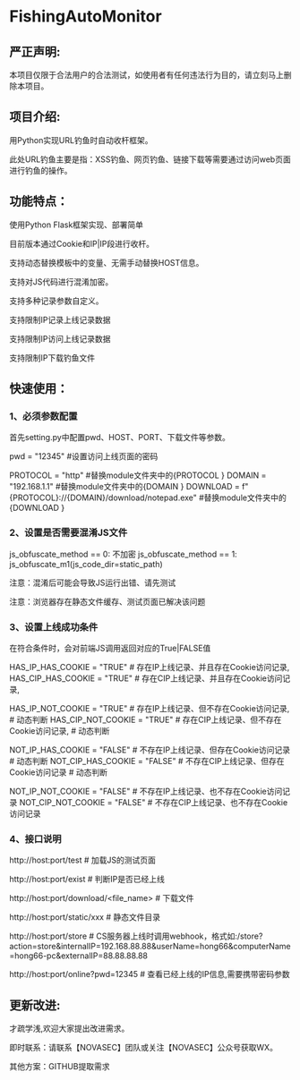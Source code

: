 # FishingAutoMonitor


## 严正声明:

本项目仅限于合法用户的合法测试，如使用者有任何违法行为目的，请立刻马上删除本项目。



## 项目介绍:

用Python实现URL钓鱼时自动收杆框架。

此处URL钓鱼主要是指：XSS钓鱼、网页钓鱼、链接下载等需要通过访问web页面进行钓鱼的操作。





## 功能特点：

使用Python Flask框架实现、部署简单

目前版本通过Cookie和IP|IP段进行收杆。

支持动态替换模板中的变量、无需手动替换HOST信息。

支持对JS代码进行混淆加密。

支持多种记录参数自定义。

支持限制IP记录上线记录数据

支持限制IP访问上线记录数据

支持限制IP下载钓鱼文件

## 快速使用：

### 1、必须参数配置

首先setting.py中配置pwd、HOST、PORT、下载文件等参数。

pwd = "12345"   #设置访问上线页面的密码

PROTOCOL = "http"     #替换module文件夹中的{PROTOCOL }
DOMAIN = "192.168.1.1"    #替换module文件夹中的{DOMAIN }
DOWNLOAD = f"{PROTOCOL}://{DOMAIN}/download/notepad.exe" #替换module文件夹中的{DOWNLOAD }



### 2、设置是否需要混淆JS文件

 js_obfuscate_method == 0: 不加密
 js_obfuscate_method == 1: js_obfuscate_m1(js_code_dir=static_path)  

注意：混淆后可能会导致JS运行出错、请先测试

注意：浏览器存在静态文件缓存、测试页面已解决该问题



### 3、设置上线成功条件



在符合条件时，会对前端JS调用返回对应的True|FALSE值

HAS_IP_HAS_COOKIE = "TRUE"  # 存在IP上线记录、并且存在Cookie访问记录,
HAS_CIP_HAS_COOKIE = "TRUE"  # 存在CIP上线记录、并且存在Cookie访问记录,

HAS_IP_NOT_COOKIE = "TRUE"  # 存在IP上线记录、但不存在Cookie访问记录, # 动态判断
HAS_CIP_NOT_COOKIE = "TRUE"  # 存在CIP上线记录、但不存在Cookie访问记录, # 动态判断

NOT_IP_HAS_COOKIE = "FALSE"  # 不存在IP上线记录、但存在Cookie访问记录 # 动态判断
NOT_CIP_HAS_COOKIE = "FALSE"  # 不存在CIP上线记录、但存在Cookie访问记录 # 动态判断

NOT_IP_NOT_COOKIE = "FALSE"  # 不存在IP上线记录、也不存在Cookie访问记录
NOT_CIP_NOT_COOKIE = "FALSE"  # 不存在CIP上线记录、也不存在Cookie访问记录



### 4、接口说明

http://host:port/test  # 加载JS的测试页面

http://host:port/exist # 判断IP是否已经上线

http://host:port/download/<file_name> # 下载文件

http://host:port/static/xxx # 静态文件目录

http://host:port/store # CS服务器上线时调用webhook，格式如:/store?action=store&internalIP=192.168.88.88&userName=hong66&computerName=hong66-pc&externalIP=88.88.88.88

http://host:port/online?pwd=12345  # 查看已经上线的IP信息,需要携带密码参数



## 更新改进:

才疏学浅,欢迎大家提出改进需求。

即时联系：请联系【NOVASEC】团队或关注【NOVASEC】公众号获取WX。

其他方案：GITHUB提取需求

